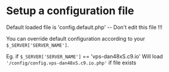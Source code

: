 # Setup a configuration file

Default loaded file is 'config.default.php' -- Don't edit this file !!!

You can override default configuration according to your ```$_SERVER['SERVER_NAME']```.

Eg. if ```$_SERVER['SERVER_NAME']``` == 'vps-dan48xS.c9.io'
    Will load ```'/config/config.vps-dan48xS.c9.io.php'``` if file exists
